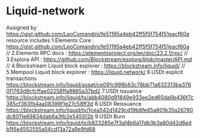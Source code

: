 # Liquid-network

Assigned by https://gist.github.com/LeoComandini/fe51195a4eb42ff5f5f754f51eacf60a
resource includes
1.Elements Core : https://gist.github.com/LeoComandini/fe51195a4eb42ff5f5f754f51eacf60a //
2.Elements RPC docs : https://elementsproject.org/en/doc/23.2.1/rpc/ //
3.Esplora API : https://github.com/Blockstream/esplora/blob/master/API.md //
4.Blockstream Liquid block explorer : https://blockstream.info/liquid/ //
5.Mempool Liquid block explorer : https://liquid.network/
6.USDt explicit transactions https://blockstream.info/liquid/asset/ce091c998b83c78bb71a632313ba3760f1763d9cfcffae02258ffa9865a37bd2
7.USDt lssuance https://blockstream.info/liquid/tx/abb4080d91849e933ee2ed65da6b436f7c385cf363fb4aa08399f1e27c58ff3d
8.USDt Reissuance https://blockstream.info/liquid/tx/1cea542d1429cd19b8fe65a801b35a26780dc8011e69834dab6a3fb2e5455f2b
9.USDt Burn https://blockstream.info/liquid/tx/b823285e7f3af4b6a17db3b3a80d42d6edb1f6e4552555a54cd13a72a9e9fd68
